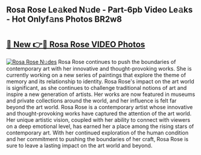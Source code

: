 ## Rosa Rose Le𝚊ked N𝚞de - Part-6pb Video Le𝚊ks - Hot Onlyf𝚊ns Photos BR2w8

# <h2><a href="http://ab56504.deff.icu/?id=Rosa+Rose">🔗 New 👉🔴 Rosa Rose VIDEO Photos</a></h2>

[![Rosa Rose N𝚞des](https://i.imgur.com/rIISA9y.gif)](http://ab56504.deff.icu/?id=Rosa+Rose)
Rosa Rose continues to push the boundaries of contemporary art with her innovative and thought-provoking works. She is currently working on a new series of paintings that explore the theme of memory and its relationship to identity. Rosa Rose's impact on the art world is significant, as she continues to challenge traditional notions of art and inspire a new generation of artists. Her works are now featured in museums and private collections around the world, and her influence is felt far beyond the art world. Rosa Rose is a contemporary artist whose innovative and thought-provoking works have captured the attention of the art world. Her unique artistic vision, coupled with her ability to connect with viewers on a deep emotional level, has earned her a place among the rising stars of contemporary art. With her continued exploration of the human condition and her commitment to pushing the boundaries of her craft, Rosa Rose is sure to leave a lasting impact on the art world and beyond.
